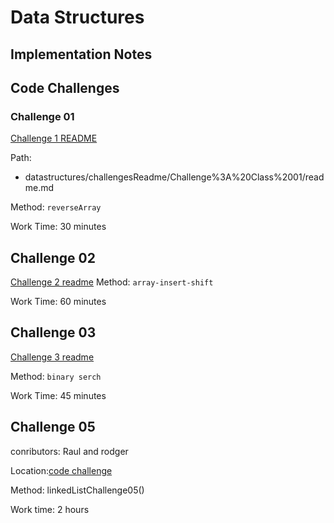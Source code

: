 # Data Structures

## Implementation Notes

## Code Challenges

### Challenge 01

[Challenge 1 README](/datastructures/challengesReadme/Challenge%3A%20Class%2001/readme.md)

Path:
- datastructures/challengesReadme/Challenge%3A%20Class%2001/readme.md

Method: `reverseArray`

Work Time: 30 minutes




## Challenge 02

[Challenge 2 readme](./datastructures/challengesReadme/challengs02/readme.md)
Method: `array-insert-shift`

Work Time: 60 minutes

## Challenge 03

[Challenge 3 readme](./datastructures/challengesReadme/Challenge03/readme.md)

Method: `binary serch`

Work Time: 45 minutes

## Challenge 05

conributors: Raul and rodger

Location:[code challenge](./codechallenges/linkedlist/LinkedListChallenges)

Method: linkedListChallenge05()

Work time: 2 hours
